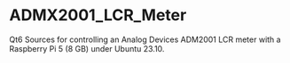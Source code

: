 # ADMX2001_LCR_Meter
Qt6 Sources for controlling an Analog Devices ADM2001 LCR meter with a Raspberry Pi 5 (8 GB) under Ubuntu 23.10.
